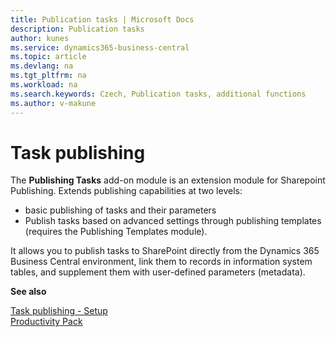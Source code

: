 ```yaml
---
title: Publication tasks | Microsoft Docs
description: Publication tasks
author: kunes
ms.service: dynamics365-business-central
ms.topic: article
ms.devlang: na
ms.tgt_pltfrm: na
ms.workload: na
ms.search.keywords: Czech, Publication tasks, additional functions
ms.author: v-makune
---
```

# Task publishing

The **Publishing Tasks** add-on module is an extension module for Sharepoint Publishing. Extends publishing capabilities at two levels:
- basic publishing of tasks and their parameters
- Publish tasks based on advanced settings through publishing templates (requires the Publishing Templates module).

It allows you to publish tasks to SharePoint directly from the Dynamics 365 Business Central environment, link them to records in information system tables, and supplement them with user-defined parameters (metadata).


**See also**

[Task publishing - Setup](publication-tasks-setup.md)  
[Productivity Pack](productivity-pack.md)

